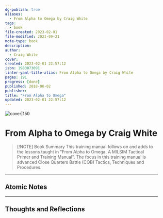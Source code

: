 ```yaml
---
dg-publish: true
aliases:
  - From Alpha to Omega by Craig White
tags:
  - book
file-created: 2023-02-01
file-modified: 2023-09-21
note-type: book 
description: 
author:
  - Craig White
cover: 
created: 2023-02-01 22:57:12
isbn: 1983073091
linter-yaml-title-alias: From Alpha to Omega by Craig White
pages: 191
progress: [done]
published: 2018-08-02
publisher: 
title: "From Alpha to Omega"
updated: 2023-02-01 22:57:12
---
```


![cover|150]()

# From Alpha to Omega by Craig White

> [!NOTE] Book Summary
> This training manual follows on and adds to the lessons taught in "From Alpha to Omega, A MILSIM Tactical Primer and Training Manual". The focus in this training manual is advanced Close Quarters Battle (CQB) Tactics, Techniques and Procedures.

---

## Atomic Notes

---

## Thoughts and Reflections
